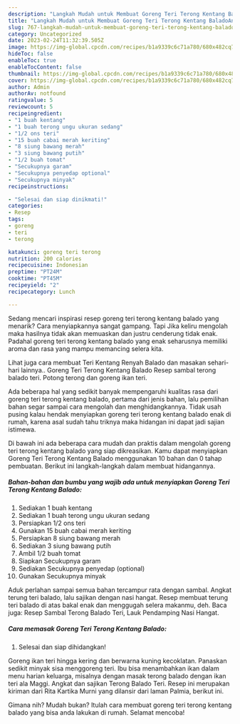 ```yaml
---
description: "Langkah Mudah untuk Membuat Goreng Teri Terong Kentang BaladoAnti Ribet"
title: "Langkah Mudah untuk Membuat Goreng Teri Terong Kentang BaladoAnti Ribet"
slug: 767-langkah-mudah-untuk-membuat-goreng-teri-terong-kentang-baladoanti-ribet
category: Uncategorized
date: 2023-02-24T11:32:39.505Z
image: https://img-global.cpcdn.com/recipes/b1a9339c6c71a780/680x482cq70/goreng-teri-terong-kentang-balado-foto-resep-utama.jpg
hideToc: false
enableToc: true
enableTocContent: false
thumbnail: https://img-global.cpcdn.com/recipes/b1a9339c6c71a780/680x482cq70/goreng-teri-terong-kentang-balado-foto-resep-utama.jpg
cover: https://img-global.cpcdn.com/recipes/b1a9339c6c71a780/680x482cq70/goreng-teri-terong-kentang-balado-foto-resep-utama.jpg
author: Admin
authorAv: notfound
ratingvalue: 5
reviewcount: 5
recipeingredient:
- "1 buah kentang"
- "1 buah terong ungu ukuran sedang"
- "1/2 ons teri"
- "15 buah cabai merah keriting"
- "8 siung bawang merah"
- "3 siung bawang putih"
- "1/2 buah tomat"
- "Secukupnya garam"
- "Secukupnya penyedap optional"
- "Secukupnya minyak"
recipeinstructions:

- "Selesai dan siap dinikmati!"
categories:
- Resep
tags:
- goreng
- teri
- terong

katakunci: goreng teri terong 
nutrition: 200 calories
recipecuisine: Indonesian
preptime: "PT24M"
cooktime: "PT45M"
recipeyield: "2"
recipecategory: Lunch

---
```



Sedang mencari inspirasi resep goreng teri terong kentang balado yang menarik? Cara menyiapkannya sangat gampang. Tapi Jika keliru mengolah maka hasilnya tidak akan memuaskan dan justru cenderung tidak enak. Padahal goreng teri terong kentang balado yang enak seharusnya memiliki aroma dan rasa yang mampu memancing selera kita.


Lihat juga cara membuat Teri Kentang Renyah Balado dan masakan sehari-hari lainnya.. Goreng Teri Terong Kentang Balado Resep sambal terong balado teri. Potong terong dan goreng ikan teri.

Ada beberapa hal yang sedikit banyak mempengaruhi kualitas rasa dari goreng teri terong kentang balado, pertama dari jenis bahan, lalu pemilihan bahan segar sampai cara mengolah dan menghidangkannya. Tidak usah pusing kalau hendak menyiapkan goreng teri terong kentang balado enak di rumah, karena asal sudah tahu triknya maka hidangan ini dapat jadi sajian istimewa.


Di bawah ini ada beberapa cara mudah dan praktis dalam mengolah goreng teri terong kentang balado yang siap dikreasikan. Kamu dapat menyiapkan Goreng Teri Terong Kentang Balado menggunakan 10 bahan dan 0 tahap pembuatan. Berikut ini langkah-langkah dalam membuat hidangannya.

<!--inarticleads1-->

##### Bahan-bahan dan bumbu yang wajib ada untuk menyiapkan Goreng Teri Terong Kentang Balado:

1. Sediakan 1 buah kentang
1. Sediakan 1 buah terong ungu ukuran sedang
1. Persiapkan 1/2 ons teri
1. Gunakan 15 buah cabai merah keriting
1. Persiapkan 8 siung bawang merah
1. Sediakan 3 siung bawang putih
1. Ambil 1/2 buah tomat
1. Siapkan Secukupnya garam
1. Sediakan Secukupnya penyedap (optional)
1. Gunakan Secukupnya minyak


Aduk perlahan sampai semua bahan tercampur rata dengan sambal. Angkat terung teri balado, lalu sajikan dengan nasi hangat. Resep membuat terung teri balado di atas bakal enak dan menggugah selera makanmu, deh. Baca juga: Resep Sambal Terong Balado Teri, Lauk Pendamping Nasi Hangat. 

<!--inarticleads2-->

##### Cara memasak Goreng Teri Terong Kentang Balado:


1. Selesai dan siap dihidangkan!

Goreng ikan teri hingga kering dan berwarna kuning kecoklatan. Panaskan sedikit minyak sisa menggoreng teri. Ibu bisa menambahkan ikan dalam menu harian keluarga, misalnya dengan masak terong balado dengan ikan teri ala Maggi. Angkat dan sajikan Terong Balado Teri. Resep ini merupakan kiriman dari Rita Kartika Murni yang dilansir dari laman Palmia, berikut ini. 

Gimana nih? Mudah bukan? Itulah cara membuat goreng teri terong kentang balado yang bisa anda lakukan di rumah. Selamat mencoba!
